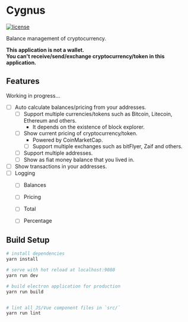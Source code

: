# Cygnus
[![license](https://img.shields.io/github/license/mika-f/Cygnus.svg?style=flat-square)](./LICENSE)

Balance management of cryptocurrency.

**This application is not a wallet.**  
**You can't receive/send/exchange cryptocurrency/token in this application.**


## Features

Working in progress...

* [ ] Auto calculate balances/pricing from your addresses.
  * [ ] Support multiple currencies/tokens such as Bitcoin, Litecoin, Ethereum and others.
    * It depends on the existence of block explorer.
  * [ ] Show current pricing of cryptocurrency/token.
    * Powered by CoinMarketCap.
    * [ ] Support multiple exchanges such as bitFlyer, Zaif and others.
  * [ ] Support multiple addresses.
  * [ ] Show as fiat money balance that you lived in.
* [ ] Show transactions in your addresses.
* [ ] Logging
  * [ ] Balances
  * [ ] Pricing
  * [ ] Total
  * [ ] Percentage


## Build Setup

``` bash
# install dependencies
yarn install

# serve with hot reload at localhost:9080
yarn run dev

# build electron application for production
yarn run build


# lint all JS/Vue component files in `src/`
yarn run lint

```
